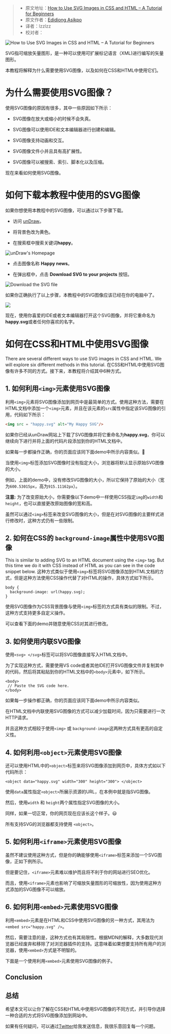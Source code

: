 > -  原文地址：[How to Use SVG Images in CSS and HTML – A Tutorial for Beginners](https://www.freecodecamp.org/news/use-svg-images-in-css-html/)
> -  原文作者：[Edidiong Asikpo](https://www.freecodecamp.org/news/author/edidiong/)
> -  译者：lzzlzz
> -  校对者：

![How to Use SVG Images in CSS and HTML – A Tutorial for Beginners](https://www.freecodecamp.org/news/content/images/size/w2000/2020/11/Screen-Shot-2020-11-15-at-3.59.07-PM.png)

SVG指可缩放矢量图形，是一种可以使用可扩展标记语言（XML)进行编写的矢量图形。

本教程将解释为什么需要使用SVG图像，以及如何在CSS和HTML中使用它们。

# 为什么需要使用SVG图像？


使用SVG图像的原因有很多，其中一些原因如下所示：


-   SVG图像在放大或缩小的时候不会失真。

-   SVG图像可以使用IDE和文本编辑器进行创建和编辑。

-   SVG图像支持动画和交互。

-   SVG图像文件小并且具有高扩展性。

-   SVG图像可以被搜索、索引、脚本化以及压缩。


现在来看如何使用SVG图像。


# 如何下载本教程中使用的SVG图像


如果你想使用本教程中的SVG图像，可以通过以下步骤下载。


-   访问 [unDraw](https://undraw.co)。

-   将背景色改为黄色。

-   在搜索框中搜索关键词**happy**。

![unDraw's Homepage](https://i.imgur.com/ncSY7Rn.png)


-   点击图像名称 **Happy news**。

-   在弹出框中，点击 **Download SVG to your projects** 按钮。

![Download the SVG file](https://i.imgur.com/qGrT73n.png)


如果你正确执行了以上步骤，本教程中的SVG图像应该已经在你的电脑中了。

![](https://i.imgur.com/3uCGy6B.png)


现在，使用你喜爱的IDE或者文本编辑器打开这个SVG图像，并将它重命名为**happy.svg**或者任何你喜欢的名字。


# 如何在CSS和HTML中使用SVG图像

There are several different ways to use SVG images in CSS and HTML. We will explore six different methods in this tutorial.
在CSS和HTML中使用SVG图像有许多不同的方式。接下来，本教程将介绍其中6种方式。


## 1\. 如何利用`<img>`元素使用SVG图像 


利用`<img>`元素将SVG图像添加到网页中是最简单的方式。使用这种方法，需要在HTML文档中添加一个`<img>`元素，并且在该元素的`src`属性中指定该SVG图像的引用，代码如下所示：
```html
<img src = "happy.svg" alt="My Happy SVG"/>
```


如果你已经从unDraw网站上下载了SVG图像并将它重命名为**happy.svg**，你可以继续向下进行并将上面的代码片段添加到你的HTML文档中。



如果每一步都操作正确，你的页面应该同下面demo中所示内容类似。👀


当使用`<img>`标签添加SVG图像时没有指定大小，浏览器将默认显示原始SVG图像的大小。


例如，上面的demo中，没有修改SVG图像的大小，所以它保持了原始的大小（宽为`600.53015px`，高为`915.11162px`）。

**注意:** 为了改变原始大小，你需要像以下demo中一样使用CSS指定`img`的`width`和`height`，也可以直接更改原始图像的宽和高。

虽然可以通过`<img>`标签来改变SVG图像的大小，但是在对SVG图像的主要样式进行修改时，这种方式仍有一些限制。


## 2\. 如何在CSS的 `background-image`属性中使用SVG图像
This is similar to adding SVG to an HTML document using the `<img>`  tag. But this time we do it with CSS instead of HTML as you can see in the code snippet below.
这种方式类似于使用`<img>`标签将SVG图像添加到HTML文档的方式，但是这种方法使用CSS操作代替了对HTML的操作，具体方式如下所示。
```css=
body {
  background-image: url(happy.svg);
}
```


使用SVG图像作为CSS背景图像与使用`<img>`标签的方式具有类似的限制。不过，这种方式支持更多自定义操作。


可以查看下面的demo并随意使用CSS对其进行修改。


## 3\. 如何使用内联SVG图像

使用`<svg> </svg>`标签可以将SVG图像直接写入HTML文档中。

为了实现这种方式，需要使用VS code或者其他IDE打开SVG图像文件并复制其中的代码，然后将其粘贴到你的HTML文档中的`<body>`元素中，如下所示。

```htmlembedded=
<body>
 // Paste the SVG code here.
</body>
```


如果每一步操作都正确，你的页面应该同下面demo中所示内容类似。


在HTML文档中内联使用SVG图像的方式可以减少加载时间，因为只需要进行一次HTTP请求。

并且这种方式相较于使用`<img>` 或 `background-image`这两种方式具有更高的自定义性。


## 4\. 如何利用`<object>`元素使用SVG图像

还可以使用HTML中的`<object>`标签来将SVG图像添加到网页中，具体方式如以下代码所示：
```
<object data="happy.svg" width="300" height="300"> </object>
```


使用`data`属性指定`<object>`所展示资源的URL，在本例中就是指SVG图像。


然后，使用`width` 和 `height`两个属性指定SVG图像的大小。


同样，如果一切正常，你的网页现在应该长这个样子。😃


所有支持SVG的浏览器都支持使用 `<object>`。


## 5\. 如何利用`<iframe>`元素使用SVG图像


虽然不建议使用这种方式，但是你的确能够使用`<iframe>`标签来添加一个SVG图像，正如下例所示。


但是要记住，`<iframe>`元素难以维护而且将不利于你的网站进行SEO优化。


而且，使用`<iframe>`元素也影响了可缩放矢量图形的可缩放性，因为使用这种方式添加的SVG图像不可以缩放。

## 6\. 如何利用`<embed>`元素使用SVG图像

利用`<embed>`元素是在HTML和CSS中使用SVG图像的另一种方式，其用法为`<embed src="happy.svg" />`。

然后，需要注意的是，这种方式也有其局限性。根据MDN的解释，大多数现代浏览器已经废弃和移除了对浏览器插件的支持。这意味着如果想要支持所有用户的浏览器，使用`<embed>`方式是不明智的。


下面是一个使用利用`<embed>`元素使用SVG图像的例子。
## Conclusion
## 总结

希望本文可以让你了解在CSS和HTML中使用SVG图像的不同方式，并引导你选择一种合适的方式将SVG图像添加到网站中。


如果有任何疑问，可以通过[Twitter](https://twitter.com/Didicodes)给我发送信息，我很乐意回复每一个问题。

